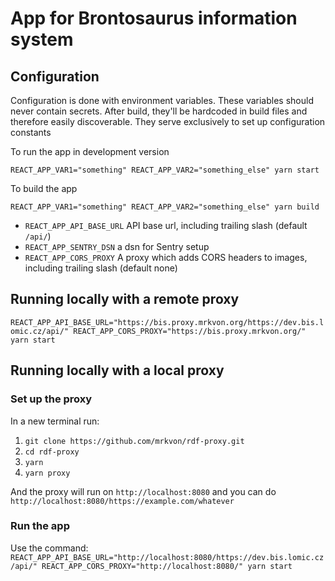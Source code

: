 # App for Brontosaurus information system

## Configuration

Configuration is done with environment variables. These variables should never contain secrets. After build, they'll be hardcoded in build files and therefore easily discoverable. They serve exclusively to set up configuration constants

To run the app in development version

```
REACT_APP_VAR1="something" REACT_APP_VAR2="something_else" yarn start
```

To build the app

```
REACT_APP_VAR1="something" REACT_APP_VAR2="something_else" yarn build
```

- `REACT_APP_API_BASE_URL` API base url, including trailing slash (default `/api/`)
- `REACT_APP_SENTRY_DSN` a dsn for Sentry setup
- `REACT_APP_CORS_PROXY` A proxy which adds CORS headers to images, including trailing slash (default none)

## Running locally with a remote proxy

`REACT_APP_API_BASE_URL="https://bis.proxy.mrkvon.org/https://dev.bis.lomic.cz/api/" REACT_APP_CORS_PROXY="https://bis.proxy.mrkvon.org/" yarn start`

## Running locally with a local proxy

### Set up the proxy

In a new terminal run:

1. `git clone https://github.com/mrkvon/rdf-proxy.git`
1. `cd rdf-proxy`
1. `yarn`
1. `yarn proxy`

And the proxy will run on `http://localhost:8080` and you can do `http://localhost:8080/https://example.com/whatever`

### Run the app

Use the command: `REACT_APP_API_BASE_URL="http://localhost:8080/https://dev.bis.lomic.cz/api/" REACT_APP_CORS_PROXY="http://localhost:8080/" yarn start`
